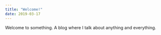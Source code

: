 ```yaml
---
title: "Welcome!"
date: 2019-03-17
---
```

Welcome to something. A blog where I talk about anything and everything.
